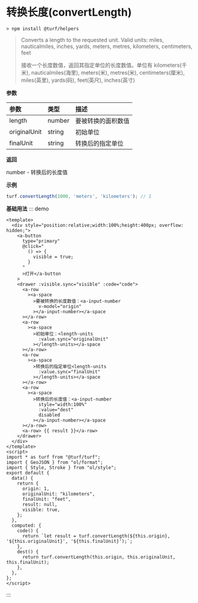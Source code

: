 # 转换长度(convertLength)

```
> npm install @turf/helpers
```

> Converts a length to the requested unit. Valid units: miles, nauticalmiles, inches, yards, meters, metres, kilometers, centimeters, feet
>
> 接收一个长度数值，返回其指定单位的长度数值。单位有 kilometers(千米), nauticalmiles(海里), meters(米), metres(米), centimeters(厘米), miles(英里), yards(码), feet(英尺), inches(英寸)

**参数**

| 参数         | 类型   | 描述               |
| :----------- | :----- | :----------------- |
| length       | number | 要被转换的面积数值 |
| originalUnit | string | 初始单位           |
| finalUnit    | string | 转换后的指定单位   |

**返回**

number - 转换后的长度值

**示例**

```js
turf.convertLength(1000, 'meters', 'kilometers'); // 1
```


**基础用法**
::: demo

```vue
<template>
  <div style="position:relative;width:100%;height:400px; overflow: hidden;">
    <a-button
      type="primary"
      @click="
        () => {
          visible = true;
        }
      "
      >打开</a-button
    >
    <drawer :visible.sync="visible" :code="code">
      <a-row
        ><a-space
          >要被转换的长度数值：<a-input-number
            v-model="origin"
          ></a-input-number></a-space
      ></a-row>
      <a-row
        ><a-space
          >初始单位：<length-units
            :value.sync="originalUnit"
          ></length-units></a-space
      ></a-row>
      <a-row
        ><a-space
          >转换后的指定单位<length-units
            :value.sync="finalUnit"
          ></length-units></a-space
      ></a-row>
      <a-row
        ><a-space
          >转换后的长度值：<a-input-number
            style="width:100%"
            :value="dest"
            disabled
          ></a-input-number></a-space
      ></a-row>
      <a-row> {{ result }}</a-row>
    </drawer>
  </div>
</template>
<script>
import * as turf from "@turf/turf";
import { GeoJSON } from "ol/format";
import { Style, Stroke } from "ol/style";
export default {
  data() {
    return {
      origin: 1,
      originalUnit: "kilometers",
      finalUnit: "feet",
      result: null,
      visible: true,
    };
  },
  computed: {
    code() {
      return `let result = turf.convertLength(${this.origin}, '${this.originalUnit}', '${this.finalUnit}');`;
    },
    dest() {
      return turf.convertLength(this.origin, this.originalUnit, this.finalUnit);
    },
  },
};
</script>
```

:::